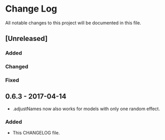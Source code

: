 # Change Log
All notable changes to this project will be documented in this file.

## [Unreleased]

### Added

### Changed

### Fixed

## 0.6.3 - 2017-04-14

- .adjustNames now also works for models with only one random effect.

### Added
- This CHANGELOG file.
